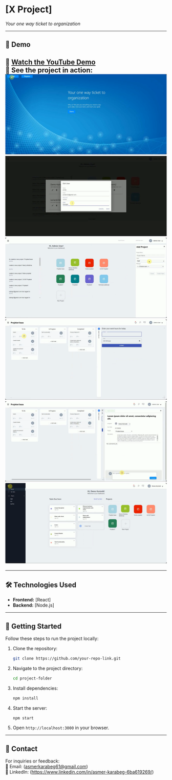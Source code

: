 
# **[X Project]**
 
_Your one way ticket to organization_

---

## **🌟 Demo**
🎥 [Watch the YouTube Demo](https://www.youtube.com/watch?v=jmM596b_cbA)  
📸 See the project in action:  
![Home page](https://github.com/asmer085/X-project-React-Nodejs/blob/main/frontend/src/assets/Screenshot%202025-01-19%20at%2018-10-24%20demo%20node1%20-%20YouTube.png)
![Study page](https://github.com/asmer085/X-project-React-Nodejs/blob/main/frontend/src/assets/Screenshot%202025-01-19%20at%2018-08-26%20demo%20node1%20-%20YouTube.png)
![PDF preview](https://github.com/asmer085/X-project-React-Nodejs/blob/main/frontend/src/assets/Screenshot%202025-01-19%20at%2018-08-40%20demo%20node1%20-%20YouTube.png)
![Upload PDF](https://github.com/asmer085/X-project-React-Nodejs/blob/main/frontend/src/assets/Screenshot%202025-01-19%20at%2018-09-08%20demo%20node1%20-%20YouTube.png)
![Search trough all PDF-s](https://github.com/asmer085/X-project-React-Nodejs/blob/main/frontend/src/assets/Screenshot%202025-01-19%20at%2018-09-49%20demo%20node1%20-%20YouTube.png)
![Video educations](https://github.com/asmer085/X-project-React-Nodejs/blob/main/frontend/src/assets/Screenshot%202025-01-19%20at%2018-10-40%20demo%20node1%20-%20YouTube.png)
---


---

## **🛠️ Technologies Used**
- **Frontend:** [React]  
- **Backend:** [Node.js]  



---



## **📝 Getting Started**
Follow these steps to run the project locally:

1. Clone the repository:  
   ```bash
   git clone https://github.com/your-repo-link.git
   ```
2. Navigate to the project directory:  
   ```bash
   cd project-folder
   ```
3. Install dependencies:  
   ```bash
   npm install
   ```
4. Start the server:  
   ```bash
   npm start
   ```
5. Open `http://localhost:3000` in your browser.

---

## **📧 Contact**
For inquiries or feedback:  
📩 Email: (asmerkarabeg61@gmail.com)  
🔗 LinkedIn: (https://www.linkedin.com/in/asmer-karabeg-6ba619269/)  
